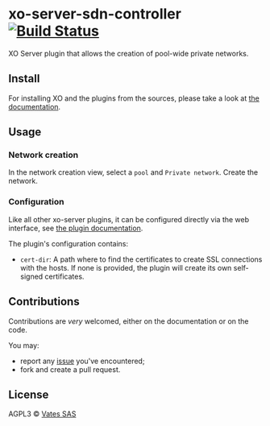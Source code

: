# xo-server-sdn-controller [![Build Status](https://travis-ci.org/vatesfr/xen-orchestra.png?branch=master)](https://travis-ci.org/vatesfr/xen-orchestra)

XO Server plugin that allows the creation of pool-wide private networks.

## Install

For installing XO and the plugins from the sources, please take a look at [the documentation](https://xen-orchestra.com/docs/from_the_sources.html).

## Usage

### Network creation

In the network creation view, select a `pool` and `Private network`.
Create the network.

### Configuration

Like all other xo-server plugins, it can be configured directly via
the web interface, see [the plugin documentation](https://xen-orchestra.com/docs/plugins.html).

The plugin's configuration contains:
- `cert-dir`: A path where to find the certificates to create SSL connections with the hosts.
If none is provided, the plugin will create its own self-signed certificates.

## Contributions

Contributions are *very* welcomed, either on the documentation or on
the code.

You may:

- report any [issue](https://github.com/vatesfr/xen-orchestra/issues)
  you've encountered;
- fork and create a pull request.

## License

AGPL3 © [Vates SAS](http://vates.fr)
